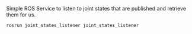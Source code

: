 Simple ROS Service to listen to joint states that are published and retrieve them for us.

```
rosrun joint_states_listener joint_states_listener
```